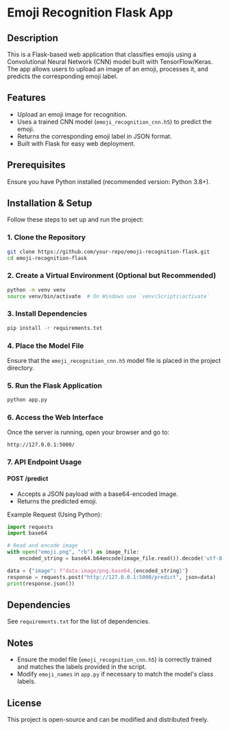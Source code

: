 # Emoji Recognition Flask App

## Description
This is a Flask-based web application that classifies emojis using a Convolutional Neural Network (CNN) model built with TensorFlow/Keras. The app allows users to upload an image of an emoji, processes it, and predicts the corresponding emoji label.

## Features
- Upload an emoji image for recognition.
- Uses a trained CNN model (`emoji_recognition_cnn.h5`) to predict the emoji.
- Returns the corresponding emoji label in JSON format.
- Built with Flask for easy web deployment.

## Prerequisites
Ensure you have Python installed (recommended version: Python 3.8+).

## Installation & Setup
Follow these steps to set up and run the project:

### 1. Clone the Repository
```sh
git clone https://github.com/your-repo/emoji-recognition-flask.git
cd emoji-recognition-flask
```

### 2. Create a Virtual Environment (Optional but Recommended)
```sh
python -m venv venv
source venv/bin/activate  # On Windows use `venv\Scripts\activate`
```

### 3. Install Dependencies
```sh
pip install -r requirements.txt
```

### 4. Place the Model File
Ensure that the `emoji_recognition_cnn.h5` model file is placed in the project directory.

### 5. Run the Flask Application
```sh
python app.py
```

### 6. Access the Web Interface
Once the server is running, open your browser and go to:
```
http://127.0.0.1:5000/
```

### 7. API Endpoint Usage
#### **POST /predict**
- Accepts a JSON payload with a base64-encoded image.
- Returns the predicted emoji.

Example Request (Using Python):
```python
import requests
import base64

# Read and encode image
with open("emoji.png", "rb") as image_file:
    encoded_string = base64.b64encode(image_file.read()).decode('utf-8')

data = {"image": f"data:image/png;base64,{encoded_string}"}
response = requests.post("http://127.0.0.1:5000/predict", json=data)
print(response.json())
```

## Dependencies
See `requirements.txt` for the list of dependencies.

## Notes
- Ensure the model file (`emoji_recognition_cnn.h5`) is correctly trained and matches the labels provided in the script.
- Modify `emoji_names` in `app.py` if necessary to match the model's class labels.

## License
This project is open-source and can be modified and distributed freely.

